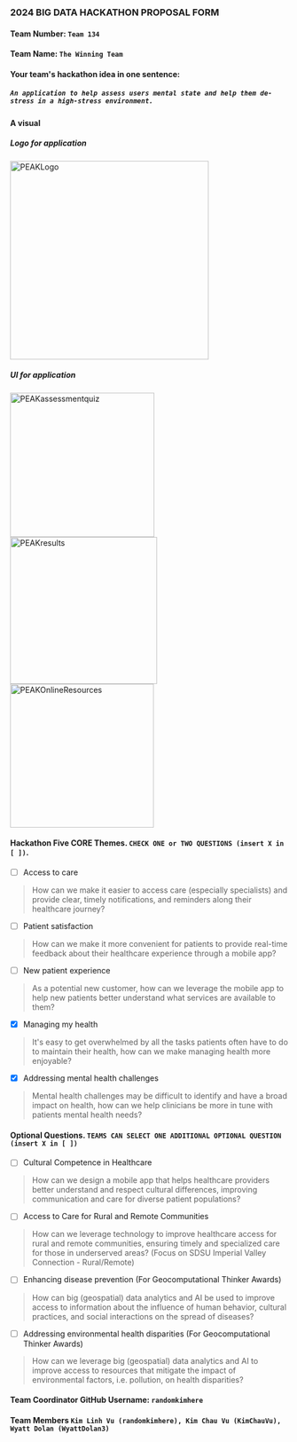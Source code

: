 ### 2024 BIG DATA HACKATHON PROPOSAL FORM

#### Team Number: `Team 134`  

#### Team Name: `The Winning Team`    
  
#### Your team's hackathon idea in one sentence:
##### `An application to help assess users mental state and help them de-stress in a high-stress environment.`


#### A visual
##### Logo for application
<img width="358" alt="PEAKLogo" src="https://github.com/user-attachments/assets/e7a08912-70f2-4c0e-992b-332e7dc86db3">

##### UI for application
<img width="260" alt="PEAKassessmentquiz" src="https://github.com/user-attachments/assets/653c7982-3e1a-4fbf-ab14-c9fc14dd985e">
<img width="265" alt="PEAKresults" src="https://github.com/user-attachments/assets/3322726c-c12f-4e7a-8c1c-967b7999eb0f">
<img width="259" alt="PEAKOnlineResources" src="https://github.com/user-attachments/assets/9c38696a-5eb2-4a49-8e0c-cab555e97d02"> 

<!--
#### Theme: Enhancing Healthcareâ€™s Digital Front Door
#### - Digital solutions to help increase access, manage health, and improve patient satisfaction along the healthcare journey -  
-->

#### Hackathon Five CORE Themes. `CHECK ONE or TWO QUESTIONS (insert X in [ ])`.
- [ ] Access to care
> How can we make it easier to access care (especially specialists) and provide clear, timely notifications, and reminders along their healthcare journey?
- [ ] Patient satisfaction
> How can we make it more convenient for patients to provide real-time feedback about their healthcare experience through a mobile app?
- [ ] New patient experience
> As a potential new customer, how can we leverage the mobile app to help new patients better understand what services are available to them?
- [X] Managing my health
> It's easy to get overwhelmed by all the tasks patients often have to do to maintain their health, how can we make managing health more enjoyable?
- [X] Addressing mental health challenges
> Mental health challenges may be difficult to identify and have a broad impact on health, how can we help clinicians be more in tune with patients mental health needs?

#### Optional Questions. `TEAMS CAN SELECT ONE ADDITIONAL OPTIONAL QUESTION (insert X in [ ])`
- [ ] Cultural Competence in Healthcare
> How can we design a mobile app that helps healthcare providers better understand and respect cultural differences, improving communication and care for diverse patient populations?
- [ ] Access to Care for Rural and Remote Communities
> How can we leverage technology to improve healthcare access for rural and remote communities, ensuring timely and specialized care for those in underserved areas? (Focus on SDSU Imperial Valley Connection - Rural/Remote)
- [ ] Enhancing disease prevention (For Geocomputational Thinker Awards)
> How can big (geospatial) data analytics and AI be used to improve access to information about the influence of human behavior, cultural practices, and social interactions on the spread of diseases?
- [ ] Addressing environmental health disparities (For Geocomputational Thinker Awards)
> How can we leverage big (geospatial) data analytics and AI to improve access to resources that mitigate the impact of environmental factors, i.e. pollution, on health disparities?


#### Team Coordinator GitHub Username: `randomkimhere`

#### Team Members `Kim Linh Vu (randomkimhere), Kim Chau Vu (KimChauVu), Wyatt Dolan (WyattDolan3)`

